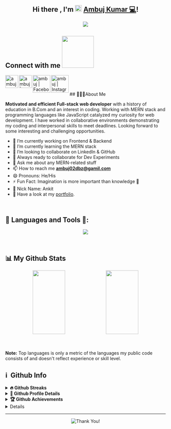 

  <h2 align="center">
     Hi there , I'm <img src="https://media.giphy.com/media/hvRJCLFzcasrR4ia7z/giphy.gif" width="21"> <a href=""> Ambuj Kumar 💻</a>!
  </h2>

<p align="center">
  <img src="https://readme-typing-svg.herokuapp.com/?lines=Full%20Stack%20Web%20Developer;MERN%20STACK;Passionate%20Coder;Masai%20School%20taught%20Programmer&center=true&width=500&height=50" >
</p>


<h2> Connect with me <img src='https://raw.githubusercontent.com/ShahriarShafin/ShahriarShafin/main/Assets/handshake.gif' width="100px"> </h2>

<a href="https://www.linkedin.com/in/ambuj-kumar02/" target = "_blank">
  <img align="left" alt="ambuj's LinkedIn" width="40px" src="https://github.com/user-attachments/assets/01e7e965-3a1f-49ce-b56c-440fbe4a9adc" />
</a>
<a href="https://twitter.com/@AmbujKr9851](https://x.com/AmbujKr9851" target = "_blank">
  <img align="left" alt="ambuj | X" width="40px" src="https://github.com/user-attachments/assets/85772931-7a42-4c17-8d88-7e17249a1c8b)" />
</a>
<a href="https://www.facebook.com/Ambuj.Kumar.1997" target = "_blank">
  <img align="left" alt="ambuj | Facebook" width="55px" src="https://img.icons8.com/color/2x/facebook.png" />
</a>
<p>
<a href="https://www.instagram.com/ambuj_kumar_ak" target = "_blank">
  <img align="left" alt="ambuj | Instagram" width="55px" src="https://img.icons8.com/fluency/2x/instagram-new.png" />
</a>
</p>
<br>

<br>


<br>
## 👨🏻‍💻About Me

<b>Motivated and efficient Full-stack web developer</b> with a history of education in B.Com and an interest in coding. Working with MERN stack and programming languages like JavaScript catalyzed my curiosity for web development. I have worked in collaborative environments demonstrating my coding and interpersonal skills to meet deadlines. Looking forward to some interesting and challenging opportunities.

- 🔭 I’m currently working on Frontend & Backend
- 🌱 I’m currently learning the MERN stack
- 👯 I’m looking to collaborate on LinkedIn & GitHub
- 🚀 Always ready to collaborate for Dev Experiments
- 💬 Ask me about any MERN-related stuff
- 📫 How to reach me **ambuj02dbz@gamil.com**
- 😄 Pronouns: He/His
- ⚡ Fun Fact: Imagination is more important than knowledge 📖
- 🤠 Nick Name: Ankit
- 💬 Have a look at my [portfolio](https://ambujportfolio.netlify.app/).
 <br>
 
  ## 🚀 Languages and Tools 🥇:

<!-- <p align="left">
<img src="https://img.icons8.com/color/48/000000/html-5.png"/>
    <img src="https://img.icons8.com/color/48/000000/css3.png"/>
   <img src="https://img.icons8.com/color/48/000000/javascript.png"/>
    <img src="https://img.icons8.com/color/48/000000/react-native.png"/>
    <img src="https://img.icons8.com/color/48/000000/redux.png"/>
     <img src="https://img.icons8.com/color/48/000000/nodejs.png"/>
    <img src="https://raw.githubusercontent.com/devicons/devicon/master/icons/mongodb/mongodb-original-wordmark.svg" alt="mongodb" width="48" height="48"/>
     <img src="https://raw.githubusercontent.com/devicons/devicon/master/icons/express/express-original-wordmark.svg" alt="express" width="40" height="40"/>
  <img src="https://www.vectorlogo.zone/logos/getpostman/getpostman-icon.svg" alt="postman" width="45" height="45"/>
   <img src="https://img.icons8.com/color/48/000000/git.png"/>

</p> -->
 <p align="center" >
  <img  src="https://user-images.githubusercontent.com/82999542/132934744-131c1891-4a4f-4e88-a64a-36720ad7470b.png">
  </p>
<br/>


## 📊 My Github Stats 

<!-- <img align="center" width="500px" height="250px" src="https://raw.githubusercontent.com/suubh/suubh/output/github-contribution-grid-snake.svg" /> -->

<p align="center"> 
        <img height= "200px" width ="45%" src="https://github-readme-stats.vercel.app/api?username=AmbujKrAK&theme=react&show_icons=true&include_all_commits=true" />
        <img height= "200px" width ="45%" src="https://github-readme-stats.vercel.app/api/top-langs/?username=AmbujKrAK&theme=react&layout=compact" />
 </p> 
  <br/>
  
<br>
  <b>Note:</b> Top languages is only a metric of the languages my public code consists of and doesn't reflect experience or skill level.
  
 <br>
 
 <h2>ℹ️ &nbsp;Github Info</h2>
 <details>
 <summary><b>🔥 Github Streaks</b></summary>
<p align="center"><img src="https://github-readme-streak-stats.herokuapp.com/?user=AmbujKrAK&theme=black-ice&hide_border=true&stroke=0000&background=0D1117&ring=e05397&fire=e05397&currStreakLabel=e05397" alt="ambuj kumar" /></p>
</details>

<details>	
  <summary><b>🔎 Github Profile Details</b></summary>
<p align="center"><img height="180em" src="https://github-profile-summary-cards.vercel.app/api/cards/profile-details?username=AmbujKrAK&theme=github_dark" alt="ambuj kumar" align = "center"/></p>
</details>

<details>   
 <summary><b>🏆 Github Achievements</b></summary>
<p align="center"> <a href="https://github.com/NitishGoswami"><img src="https://github-profile-trophy.vercel.app/?username=AmbujKrAK&margin-w=5&theme=radical" alt="ambuj kumar" /></a> </p>
 </details>
 
<details>
<!-- <summary><b> Github Contribution Graph</b></summary>
<p align="center"<a href="#"><img alt="Ambuj Kumar's Activity Graph" src="https://activity-graph.herokuapp.com/graph?username=AmbujKrAK&bg_color=0D1117&color=e05397&line=e05397&point=FFFFFF&hide_border=true&" /></a></p> -->
  <h2 align="left">⚡Activity Graph 📊:</h2>
  <a><img alt="Ambuj Kumar's Activity Graph" src="https://github-readme-activity-graph.cyclic.app/graph?username=AmbujKrAK&theme=react-dark&hide_border=true" /></a>
</details>



 <hr>
<!-- <p align="center">
    if you like what i do, maybe consider buying me a Pizza! 🥺👉👈
</p> -->
<!-- <p align="center">
<a href="" target="_blank"><img src="https://cdn-icons.flaticon.com/png/128/706/premium/706918.png?token=exp=1649525041~hmac=bb17ccea3d276d41e2a34c8075fb7432" alt="Buy Me Food" width="150" ></a>
</p> -->
<p align="center">
   <img alt="Thank You!" title="Thank You" src="https://img.shields.io/badge/Thank-You-ff69b4.svg"/>
</p>  
